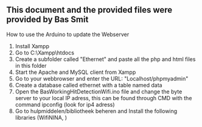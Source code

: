 ## This document and the provided files were provided by Bas Smit 

How to use the Arduino to update the Webserver

1. Install Xampp
2. Go to C:\\Xampp\htdocs
3. Create a subfolder called "Ethernet" and paste all the php and html files in this folder
4. Start the Apache and MySQL client from Xampp
5. Go to your webbrowser and enter the URL: "Localhost/phpmyadmin"
6. Create a database called ethernet with a table named data
7. Open the BasWorkingHitDetectionWifi.ino file and change the byte server to your local IP adress, this can be found through CMD with the command ipconfig (look for ip4 adress)
8. Go to hulpmiddelen/bibliotheek beheren and Install the following libraries (WifiNINA, ) 
